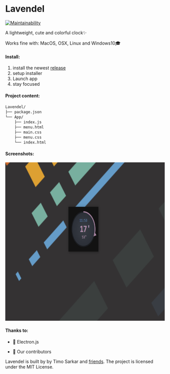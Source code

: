 # Lavendel

 [![Maintainability](https://api.codeclimate.com/v1/badges/8a4645a372991cdcf735/maintainability)](https://codeclimate.com/github/timo-cmd/Lavendel/maintainability)


A lightweight, cute and colorful clock✨ 

Works fine with: MacOS, OSX, Linux and Windows10🎓

#### Install:

1. install the newest [release](https://github.com/timo-cmd/Lavendel/releases/tag/v0.1.3)
2. setup installer
3. Launch app
4. stay focused

#### Project content:

```
Lavendel/
├── package.json
└── App/
    ├── index.js
    ├── menu.html
    ├── main.css
    ├── menu.css
    └── index.html
```

#### Screenshots:


<img src="https://github.com/timo-cmd/Lavendel/blob/master/lavendel.png?raw=true" height="500"></img>

#### Thanks to:

- 🦄 Electron.js 

- 💝 Our contributors


Lavendel is built by by Timo Sarkar and [friends](). The project is licensed under the MIT License.
